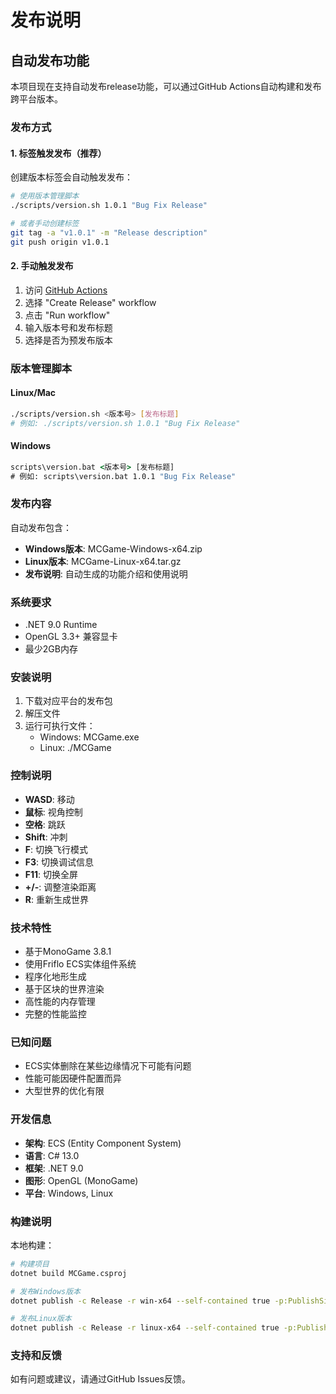 # 发布说明

## 自动发布功能

本项目现在支持自动发布release功能，可以通过GitHub Actions自动构建和发布跨平台版本。

### 发布方式

#### 1. 标签触发发布（推荐）

创建版本标签会自动触发发布：

```bash
# 使用版本管理脚本
./scripts/version.sh 1.0.1 "Bug Fix Release"

# 或者手动创建标签
git tag -a "v1.0.1" -m "Release description"
git push origin v1.0.1
```

#### 2. 手动触发发布

1. 访问 [GitHub Actions](https://github.com/ModerRAS/MCGame/actions)
2. 选择 "Create Release" workflow
3. 点击 "Run workflow"
4. 输入版本号和发布标题
5. 选择是否为预发布版本

### 版本管理脚本

#### Linux/Mac
```bash
./scripts/version.sh <版本号> [发布标题]
# 例如: ./scripts/version.sh 1.0.1 "Bug Fix Release"
```

#### Windows
```cmd
scripts\version.bat <版本号> [发布标题]
# 例如: scripts\version.bat 1.0.1 "Bug Fix Release"
```

### 发布内容

自动发布包含：
- **Windows版本**: MCGame-Windows-x64.zip
- **Linux版本**: MCGame-Linux-x64.tar.gz
- **发布说明**: 自动生成的功能介绍和使用说明

### 系统要求

- .NET 9.0 Runtime
- OpenGL 3.3+ 兼容显卡
- 最少2GB内存

### 安装说明

1. 下载对应平台的发布包
2. 解压文件
3. 运行可执行文件：
   - Windows: MCGame.exe
   - Linux: ./MCGame

### 控制说明

- **WASD**: 移动
- **鼠标**: 视角控制
- **空格**: 跳跃
- **Shift**: 冲刺
- **F**: 切换飞行模式
- **F3**: 切换调试信息
- **F11**: 切换全屏
- **+/-**: 调整渲染距离
- **R**: 重新生成世界

### 技术特性

- 基于MonoGame 3.8.1
- 使用Friflo ECS实体组件系统
- 程序化地形生成
- 基于区块的世界渲染
- 高性能的内存管理
- 完整的性能监控

### 已知问题

- ECS实体删除在某些边缘情况下可能有问题
- 性能可能因硬件配置而异
- 大型世界的优化有限

### 开发信息

- **架构**: ECS (Entity Component System)
- **语言**: C# 13.0
- **框架**: .NET 9.0
- **图形**: OpenGL (MonoGame)
- **平台**: Windows, Linux

### 构建说明

本地构建：

```bash
# 构建项目
dotnet build MCGame.csproj

# 发布Windows版本
dotnet publish -c Release -r win-x64 --self-contained true -p:PublishSingleFile=true

# 发布Linux版本
dotnet publish -c Release -r linux-x64 --self-contained true -p:PublishSingleFile=true
```

### 支持和反馈

如有问题或建议，请通过GitHub Issues反馈。